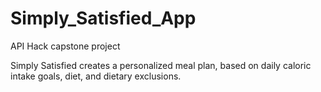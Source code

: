 # Simply_Satisfied_App
API Hack capstone project

Simply Satisfied creates a personalized meal plan, based on daily caloric intake goals, diet, and dietary exclusions.
